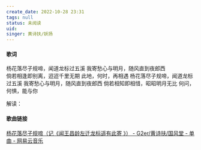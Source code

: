 ```yaml
---
create_date: 2022-10-28 23:31
tags: null
status: 未阅读 
uid: 
singer: 黄诗扶/妖扬
---
```


#### 歌词

杨花落尽子规啼，闻道龙标过五溪
我寄愁心与明月，随风直到夜郎西  
倘若相逢即别离，迢迢千里无期
此地，何时，再相遇
杨花落尽子规啼，闻道龙标过五溪
我寄愁心与明月，随风直到夜郎西
倘若相知即相惜，昭昭明月无比
何问，何惧，能与你

解读：


#### 歌曲链接

[杨花落尽子规啼（记《闻王昌龄左迁龙标遥有此寄 》） - G2er/黄诗扶/国风堂 - 单曲 - 网易云音乐](https://music.163.com/song?id=1375935067&userid=84019341)

